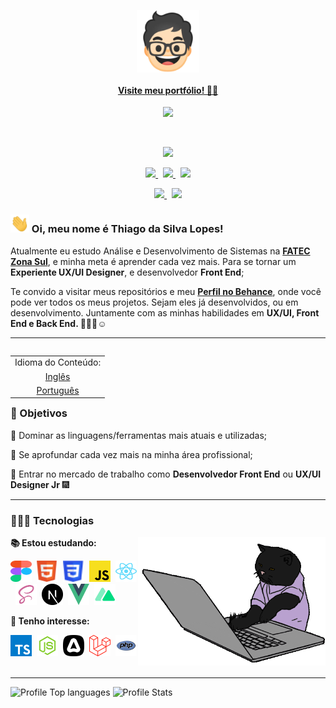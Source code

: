 <!-- Link para o meu portfólio: -->
<p align="center">
    <a target="_blank" href="https://thiagosl.netlify.app/">
      <img src="./assets/favicon.webp" width="100px" align="center">
      <h4 align="center">Visite meu portfólio! ☝🏼</h4>
    </a>
</p>

<!-- Divisor animado em GIF: -->
<p align="center">
    <img src="https://user-images.githubusercontent.com/57417305/81239377-13bd3c00-8fdb-11ea-9567-30a27becb1bf.gif">
</p>
  &nbsp;
  <p align="center">
  <!-- Badge - Profile View Counter -->
   <img src="https://komarev.com/ghpvc/?username=Thiagoow&style=plastic&color=0007c4">
</p>
<p align="center">
  <!-- Badge - LinkedIn -->
  <a href="https://www.linkedin.com/in/thiagosilvaloopes/">
    <img src="https://img.shields.io/badge/-LinkedIn-0e00cf?style=round-square&logo=Linkedin&logoColor=white&link=https://www.linkedin.com/in/thiagosilvaloopes/">
  </a>
  &nbsp;
  <!-- Badge - Email -->
  <a href="mailto:thiagodrive08@hotmail.com">
    <img src="https://img.shields.io/badge/-Meu%20Email-ff0000?style=round-square&logo=microsoft-outlook&logoColor=white&link=mailto:thiagodrive08@hotmail.com">
  </a>
  &nbsp;
<!-- Badge - My Settings -->
  <a href="https://github.com/Thiagoow/My-Settings">
    <img src="https://img.shields.io/badge/-Minhas%20Configs-06c91a?logo=visual-studio-code">
  </a>
 </p>
 
<!-- Segunda Linha de Badges: -->

 <p align="center">
<!-- Badge - Behance -->
  <a href="https://www.behance.net/thiagosilval2">
    <img src="https://img.shields.io/badge/-Projetos%20UX/UI-381b82?logo=behance">
  </a>
   &nbsp;
    <!-- Badge - Instagram -->
  <a href="https://www.instagram.com/thiagosilvaloopes/">
    <img src="https://img.shields.io/badge/-Instagram%20-ff7b00?style=round-square&logo=instagram&logoColor=white&link=https://www.instagram.com/thiagosilvaloopes/">
  </a>
</p>

<!-- Apresentação -->

### <img src="assets/icons/hello.gif" width="30px"> Oi, meu nome é Thiago da Silva Lopes!

<p>Atualmente eu estudo Análise e Desenvolvimento de Sistemas na <strong> <a target="_blank" href="https://www.linkedin.com/company/fatec-zona-sul?originalSubdomain=br">FATEC Zona Sul</a></strong>, e minha meta é aprender cada vez mais. Para se tornar um <strong>Experiente UX/UI Designer</strong>, e desenvolvedor <strong>Front End</strong>;</p>
<p>Te convido a visitar meus repositórios e meu <strong><a target="_blank" href="https://www.behance.net/thiagosilval2">Perfil no Behance</a></strong>, onde você pode ver todos os meus projetos. Sejam eles já desenvolvidos, ou em desenvolvimento. Juntamente com as minhas habilidades em <strong>UX/UI, Front End e Back End. 🤟🏼😁☺</strong>

---

<!-- ReadMe em EN & PT-BR: -->
<table align="right">
 <td>Idioma do Conteúdo:</td>
 <tr><td align="center"><a href="README.md">Inglês</a></td></tr>
 <tr><td align="center"><a href="README_PT-BR.md">Português</a></td></tr>
</table>

### 🎯 Objetivos

<p>📌 Dominar as linguagens/ferramentas mais atuais e utilizadas;</p>
<p>📌 Se aprofundar cada vez mais na minha área profissional;</p>
<p>📌 Entrar no mercado de trabalho como <strong>Desenvolvedor Front End</strong> ou <strong>UX/UI Designer Jr</strong> 🎆</p>

---

### 👨🏻‍💻 Tecnologias

<!-- GIF Gatinho digitando :p -->
<img src="./assets/catTyping.gif" width="300px" align="right">


**📚 Estou estudando:**

<p align="left">
  <!-- Figma Icon -->
  <img src="assets/icons/figma.svg" width="34px" height="34px">&nbsp;
  <!--AdobeXD Icon
  <img src="assets/icons/adobeXD.svg" width="34px" height="34px">&nbsp; -->
  <!-- HTML Icon -->
  <img src="assets/icons/html.svg" width="34px" height="34px">&nbsp;
  <!-- CSS Icon -->
  <img src="assets/icons/css.svg" width="34px" height="34px">&nbsp;
  <!-- JS Icon -->
  <img src="assets/icons/js.svg" width="34px" height="34px">&nbsp;
  <!-- AdobePS Icon
  <img src="assets/icons/ps.svg" width="34px" height="34px">&nbsp;-->
  <!-- Git Icon 
  <img src="assets/icons/git.svg" width="34px" height="34px">&nbsp;-->
  <!-- React Icon -->
  <img src="assets/icons/react.svg" width="34px" height="34px">&nbsp;
  <!-- Sass Icon -->
  <img src="assets/icons/sass.svg" width="34px" height="34px">&nbsp;
  <!-- NextJS Icon -->
  <img src="assets/icons/nextjs.svg" width="34px" height="34px">&nbsp;
  <!--VueJS Icon-->
  <img src="assets/icons/vuejs.svg" width="34px" height="34px">&nbsp;
  <!--NuxtJS Icon-->
  <img src="assets/icons/nuxt.svg" width="34px" height="34px">&nbsp;
</p>

**🚀 Tenho interesse:**

<p align="left">
  <!-- TS Icon -->
  <img src="assets/icons/ts.svg" width="34px" height="34px">&nbsp;
  <!-- NodeJS Icon -->
  <img src="assets/icons/nodejs.svg" width="34px" height="34px">&nbsp;
  <!-- AdonisJS Icon -->
  <img src="assets/icons/adonisjs.svg" width="34px" height="34px">&nbsp;
  <!-- Laravel Icon -->
  <img src="assets/icons/laravel.svg" width="34px" height="34px">&nbsp;
  <!-- PHP Icon -->
  <img src="assets/icons/php.svg" width="34px" height="34px">&nbsp;
</p>

<!--Add a line to split sections-->

---

<!--Configs on: https://github.com/anuraghazra/github-readme-stats
-->

![Profile Top languages](https://github-readme-stats.vercel.app/api/top-langs/?username=Thiagoow&layout=compact&custom_title=Thiagoow%20-%20Linguagens%20Mais%20Utilizadas:&theme=dark&hide_border=true&hide=visual%20basic%20.net)
![Profile Stats](https://github-readme-stats.vercel.app/api?username=Thiagoow&showassets_icons=true&theme=dark&hide_border=true&custom_title=Thiago%20Silva%20Lopes%20-%20Estatísticas%20do%20GitHub:&include_all_commits=true&hide=issues,contribs)
